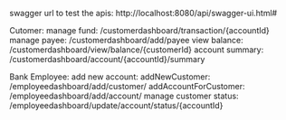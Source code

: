 swagger url to test the apis: http://localhost:8080/api/swagger-ui.html#  

Cutomer:
   manage fund: /customerdashboard/transaction/{accountId}
   manage payee: /customerdashboard/add/payee
   view balance: /customerdashboard/view/balance/{customerId}
   account summary: /customerdashboard/account/{accountId}/summary
   
Bank Employee:
    add new account: 
              addNewCustomer:  /employeedashboard/add/customer/
              addAccountForCustomer: /employeedashboard/add/account/
    manage customer status:
              /employeedashboard/update/account/status/{accountId}
              
